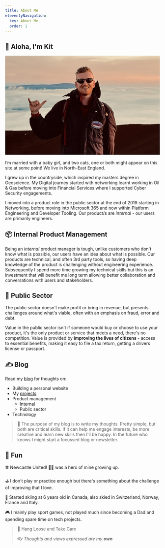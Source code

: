 ```yaml
---
title: About Me
eleventyNavigation:
  key: About Me
  order: 1
---
```

## :wave: Aloha, I'm Kit

![Image of me throwing a shaka at the top of Mauna Kea](/assets/images/Me.jpeg)

I’m married with a baby girl, and two cats, one or both might appear on this site at some point! We live in North-East England.

I grew up in the countryside, which inspired my masters degree in Geoscience. My Digital journey started with networking learnt working in Oil & Gas before moving into Financial Services where I supported Cyber Security engagements.

I moved into a product role in the public sector at the end of 2019 starting in Networking, before moving into Microsoft 365 and now within Platform Engineering and Developer Tooling. Our product/s are *internal* - our users are primarily engineers.

## :package: Internal Product Management

Being an *internal* product manager is tough, unlike customers who don't know what is possible, our users have an idea about what is possible. Our products are technical, and often 3rd party tools, so having deep knowledge of the product is challenging without engineering experience. Subsequently I spend more time growing my technical skills but this is an investment that will benefit me long term allowing better collaboration and conversations with users and stakeholders.

## :loudspeaker: Public Sector

The public sector doesn't make profit or bring in revenue, but presents challenges around what's viable, often with an emphasis on fraud, error and debt.

Value in the public sector isn't if someone would buy or choose to use your product, it's the only product or service that meets a need, there's no competition. Value is provided by **improving the lives of citizens** - access to essential benefits, making it easy to file a tax return, getting a drivers license or passport.

## :writing_hand: Blog

Read my [blog](/blog) for thoughts on:

- Building a personal website
- My [projects](/projects)
- Product management
  - Internal
  - Public sector
- Technology

> :thinking: The purpose of my blog is to write my thoughts. Pretty simple, but both are critical skills. If it can help me engage interests, be more creative and learn new skills then I'll be happy. In the future who knows I might start a focussed blog or newsletter.

## :mirror_ball: Fun

:soccer: Newcastle United! :raising_hand_man: was a hero of mine growing up.

:golf: I don't play or practice enough but there's something about the challenge of improving that I love.

:ski: Started skiing at 6 years old in Canada, also skied in Switzerland, Norway, France and Italy.

:video_game: I mainly play sport games, not played much since becoming a Dad and spending spare time on tech projects.

> :call_me_hand: Hang Loose and Take Care
>
> :eyeglasses: *Thoughts and views expressed are my **own***

